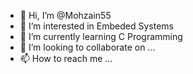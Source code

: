 - 👋 Hi, I’m @Mohzain55
- 👀 I’m interested in Embeded Systems
- 🌱 I’m currently learning C Programming
- 💞️ I’m looking to collaborate on ...
- 📫 How to reach me ...

<!---
Mohzain55/Mohzain55 is a ✨ special ✨ repository because its `README.md` (this file) appears on your GitHub profile.
You can click the Preview link to take a look at your changes.
--->
